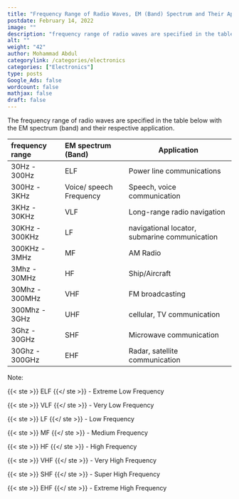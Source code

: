 ```yaml
---
title: "Frequency Range of Radio Waves, EM (Band) Spectrum and Their Applications"
postdate: February 14, 2022
image: ""
description: "frequency range of radio waves are specified in the table below with the EM spectrum (band) and their respective application."
alt: ""
weight: "42"
author: Mohammad Abdul
categorylink: /categories/electronics
categories: ["Electronics"]
type: posts
Google_Ads: false
wordcount: false
mathjax: false
draft: false
---
```


The frequency range of radio waves are specified in the table below with the EM spectrum (band) and their respective application.

| frequency range | EM spectrum (Band)      | Application                                   |
| :-------------- | :---------------------- | --------------------------------------------- |
| 30Hz - 300Hz    | ELF                     | Power line communications                     |
| 300Hz - 3KHz    | Voice/ speech Frequency | Speech, voice communication                   |
| 3KHz - 30KHz    | VLF                     | Long-range radio navigation                   |
| 30KHz - 300KHz  | LF                      | navigational locator, submarine communication |
| 300KHz - 3MHz   | MF                      | AM Radio                                      |
| 3Mhz - 30MHz    | HF                      | Ship/Aircraft                                 |
| 30Mhz - 300MHz  | VHF                     | FM broadcasting                               |
| 300Mhz - 3GHz   | UHF                     | cellular, TV communication                    |
| 3Ghz - 30GHz    | SHF                     | Microwave communication                       |
| 30Ghz - 300GHz  | EHF                     | Radar, satellite communication                |

Note:

{{< ste >}} ELF {{</ ste >}} - Extreme Low Frequency

{{< ste >}} VLF {{</ ste >}} - Very Low Frequency

{{< ste >}} LF {{</ ste >}} - Low Frequency

{{< ste >}} MF {{</ ste >}} - Medium Frequency

{{< ste >}} HF {{</ ste >}} - High Frequency

{{< ste >}} VHF {{</ ste >}} - Very High Frequency

{{< ste >}} SHF {{</ ste >}} - Super High Frequency

{{< ste >}} EHF {{</ ste >}} - Extreme High Frequency
